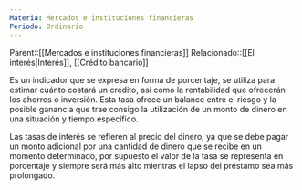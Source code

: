 ```yaml
---
Materia: Mercados e instituciones financieras
Periodo: Ordinario
---
```

Parent::[[Mercados e instituciones financieras]]
Relacionado::[[El interés|Interés]], [[Crédito bancario]]

Es un indicador que se expresa en forma de porcentaje, se utiliza para estimar cuánto costará un crédito, así como la rentabilidad que ofrecerán los ahorros o inversión. Esta tasa ofrece un balance entre el riesgo y la posible ganancia que trae consigo la utilización de un monto de dinero en una situación y tiempo específico. 

Las tasas de interés se refieren al precio del dinero, ya que se debe pagar un monto adicional por una cantidad de dinero que se recibe en un momento determinado, por supuesto el valor de la tasa se representa en porcentaje y siempre será más alto mientras el lapso del préstamo sea más prolongado. 

